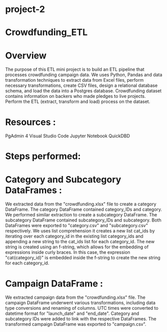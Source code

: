 # project-2

# Crowdfunding_ETL

# Overview
The purpose of this ETL mini project is to build an ETL pipeline that processes crowdfunding campaign data. We uses Python, Pandas and data transformation techniques to extract data from Excel files, perform necessary transformations, create CSV files, design a relational database schema, and load the data into a Postgres database.
Crowdfunding dataset contains information on backers who made pledges to live projects. Perform the ETL (extract, transform and load) process on the dataset.

# Resources :
PgAdmin 4
Visual Studio Code
Jupyter Notebook
QuickDBD

# Steps performed: 

# Category and Subcategory DataFrames :
We extracted data from the "crowdfunding.xlsx" file to create a category DataFrame.
The category DataFrame contained category_IDs and category.
We performed similar extraction to create a subcategory DataFrame.
The subcategory DataFrame contained subcategory_IDs and subcategory.
Both DataFrames were exported to "category.csv" and "subcategory.csv" respectively.
We uses list comprehension it creates a new list cat_ids by iterating over each category_id in the existing list category_ids and appending a new string to the cat_ids list for each category_id. The new string is created using an f-string, which allows for the embedding of expressions inside curly braces. In this case, the expression "cat{category_id}" is embedded inside the f-string to create the new string for each category_id.

# Campaign DataFrame :
We extracted campaign data from the "crowdfunding.xlsx" file.
The campaign DataFrame underwent various transformations, including data type conversions and renaming of columns.
UTC times were converted to datetime format for "launch_date" and "end_date".
Category and subcategory IDs were added to link with the respective DataFrames.
The transformed campaign DataFrame was exported to "campaign.csv".
